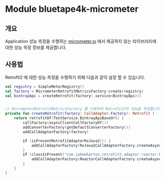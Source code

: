 # Module bluetape4k-micrometer

## 개요

Application 성능 측정을 수행하는 [micrometer.io](http://micrometer.io/) 에서 제공하지 않는 라이브러리에 대한 성능 측정 정보를 제공합니다.

## 사용법

Retrofit2 에 대한 성능 측정을 수행하기 위해 다음과 같이 설정 할 수 있습니다.

```kotlin
val registry = SimpleMeterRegistry()
val factory = MicrometerRetrofitMetricsFactory.create(registry)
val bintrayApi = createRetrofit(factory).service<BintrayApi>()


// MicrometerRetrofitMetricsFactory 를 이용하여 Retrofit2의 성능을 측정합니다.
private fun createRetrofit(factory: CallAdapter.Factory): Retrofit {
    return retrofitOf(TestService.BintrayApiBaseUrl) {
        callFactory(asyncClientCallFactoryOf())
        addConverterFactory(getDefaultConverterFactory())
        addCallAdapterFactory(factory)

        if (isPresentRetrofitAdapterRxJava2()) {
            addCallAdapterFactory(RxJava2CallAdapterFactory.createAsync())
        }
        if (classIsPresent("com.jakewharton.retrofit2.adapter.reactor.ReactorCallAdapterFactory")) {
            addCallAdapterFactory(ReactorCallAdapterFactory.createAsync())
        }
    }
}
```
